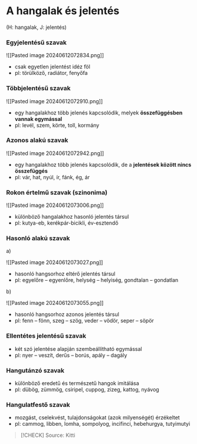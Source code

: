 # A hangalak és jelentés
(H: hangalak, J: jelentés)

### Egyjelentésű szavak

![[Pasted image 20240612072834.png]]
- csak egyetlen jelentést idéz föl
- pl: törülköző, radiátor, fenyőfa

### Többjelentésű szavak

![[Pasted image 20240612072910.png]]

- egy hangalakhoz több jelenés kapcsolódik, melyek **összefüggésben vannak egymással**
- pl: levél, szem, körte, toll, kormány

### Azonos alakú szavak 

![[Pasted image 20240612072942.png]]

- egy hangalakhoz több jelenés kapcsolódik, de a **jelentések között nincs összefüggés**
- pl: vár, hat, nyúl, ír, fánk, ég, ár

### Rokon értelmű szavak (szinonima)

![[Pasted image 20240612073006.png]]

- különböző hangalakhoz hasonló jelentés társul
- pl: kutya-eb, kerékpár-bicikli, év-esztendő

### Hasonló alakú szavak

a) 

![[Pasted image 20240612073027.png]]

- hasonló hangsorhoz eltérő jelentés társul
- pl: egyelőre – egyenlőre, helység – helyiség, gondtalan – gondatlan

b) 

![[Pasted image 20240612073055.png]]

- hasonló hangsorhoz azonos jelentés társul
- pl: fenn – fönn, szeg – szög, veder – vödör, seper – söpör

### Ellentétes jelentésű szavak 

- két szó jelentése alapján szembeállítható egymással
- pl: nyer – veszít, derűs – borús, apály – dagály

### Hangutánzó szavak

- különböző eredetű és természetű hangok imitálása 
- pl: dübög, zümmög, csiripel, cuppog, zizeg, kattog, nyávog

### Hangulatfestő szavak

- mozgást, cselekvést, tulajdonságokat (azok milyenségét) érzékeltet
- pl: cammog, libben, lomha, sompolyog, incifinci, hebehurgya, tutyimutyi 

> [!CHECK] Source: Kitti
